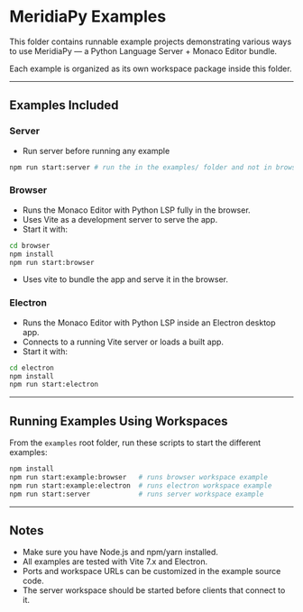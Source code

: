 # MeridiaPy Examples

This folder contains runnable example projects demonstrating various ways to use MeridiaPy — a Python Language Server + Monaco Editor bundle.

Each example is organized as its own workspace package inside this folder.

---

## Examples Included

### Server

- Run server before running any example

```bash
npm run start:server # run the in the examples/ folder and not in browser/ or electron/
```

### Browser

- Runs the Monaco Editor with Python LSP fully in the browser.
- Uses Vite as a development server to serve the app.
- Start it with:

```bash
cd browser
npm install
npm run start:browser
```

- Uses vite to bundle the app and serve it in the browser.

### Electron

- Runs the Monaco Editor with Python LSP inside an Electron desktop app.
- Connects to a running Vite server or loads a built app.
- Start it with:

```bash
cd electron
npm install
npm run start:electron
```

---

## Running Examples Using Workspaces

From the `examples` root folder, run these scripts to start the different examples:

```bash
npm install
npm run start:example:browser   # runs browser workspace example
npm run start:example:electron  # runs electron workspace example
npm run start:server            # runs server workspace example
```

---

## Notes

- Make sure you have Node.js and npm/yarn installed.
- All examples are tested with Vite 7.x and Electron.
- Ports and workspace URLs can be customized in the example source code.
- The server workspace should be started before clients that connect to it.
